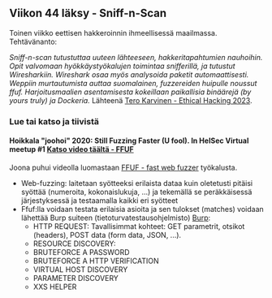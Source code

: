 ## Viikon 44 läksy - Sniff-n-Scan

Toinen viikko eettisen hakkeroinnin ihmeellisessä maailmassa. Tehtävänanto:

*Sniff-n-scan tutustuttaa uuteen lähteeseen, hakkeritapahtumien nauhoihin. Opit valvomaan hyökkäystyökalujen toimintaa snifferillä, ja tutustut Wiresharkiin. Wireshark osaa myös analysoida paketit automaattisesti. Weppiin murtautumista auttaa suomalainen, fuzzereiden huipulle noussut ffuf. Harjoitusmaalien asentamisesta kokeillaan paikallisia binäärejä (by yours truly) ja Dockeria.* Lähteenä <a href="https://terokarvinen.com/2023/eettinen-hakkerointi-2023/#h2-sniff-n-scan">Tero Karvinen - Ethical Hacking 2023</a>.

### Lue tai katso ja tiivistä
#### Hoikkala "joohoi" 2020: Still Fuzzing Faster (U fool). In HelSec Virtual meetup #1 <a href="https://www.youtube.com/watch?v=mbmsT3AhwWU">Katso video täältä - FFUF</a>

Joona puhui videolla luomastaan <a href="https://github.com/ffuf/ffuf">FFUF - fast web fuzzer</a> työkalusta.

- Web-fuzzing: laitetaan syötteeksi erilaista dataa kuin oletetusti pitäisi syöttää (numeroita, kokonaislukuja, ...) ja tekemällä se peräkkäisessä järjestyksessä ja testaamalla kaikki eri syötteet
- Ffuf:lla voidaan testata erilaisia asioita ja sen tulokset (matches) voidaan lähettää Burp suiteen (tietoturvatestausohjelmisto) <a href="https://portswigger.net/burp">Burp</a>:
  - HTTP REQUEST: Tavallisimmat kohteet: GET parametrit, otsikot (headers), POST data (form data, JSON, ...).
  - RESOURCE DISCOVERY:
  - BRUTEFORCE A PASSWORD
  - BRUTEFORCE A HTTP VERIFICATION
  - VIRTUAL HOST DISCOVERY
  - PARAMETER DISCOVERY
  - XXS HELPER
  

